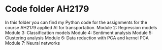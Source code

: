 # Code folder AH2179

In this folder you can find my Python code for the assignments for the course AH2179 applied AI for transportation. 
Module 2: Regression models
Module 3: Classification models
Module 4: Sentiment analysis
Module 5: Clustering analysis
Module 6: Data reduction with PCA and kernel PCA
Module 7: Neural networks

